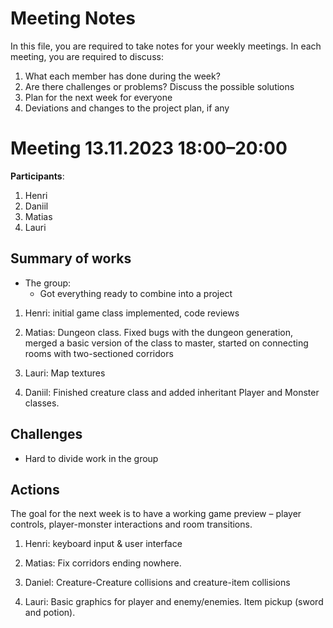 # Meeting Notes
In this file, you are required to take notes for your weekly meetings. 
In each meeting, you are required to discuss:

1. What each member has done during the week?
2. Are there challenges or problems? Discuss the possible solutions
3. Plan for the next week for everyone
4. Deviations and changes to the project plan, if any


# Meeting 13.11.2023 18:00–20:00

**Participants**: 
1. Henri
2. Daniil
3. Matias
4. Lauri

## Summary of works
* The group: 
   * Got everything ready to combine into a project 

1. Henri: initial game class implemented, code reviews

2. Matias: Dungeon class. Fixed bugs with the dungeon generation, merged a basic version of the class to master, started on connecting rooms with  two-sectioned corridors 

3. Lauri: Map textures

4. Daniil: Finished creature class and added inheritant Player and Monster classes. 

## Challenges

* Hard to divide work in the group

## Actions
The goal for the next week is to have a working game preview – player controls, player-monster interactions and room transitions. 

1. Henri: keyboard input & user interface 

2. Matias:  Fix corridors ending nowhere. 

3. Daniel: Creature-Creature collisions and creature-item collisions 

4. Lauri: Basic graphics for player and enemy/enemies. Item pickup (sword and potion). 